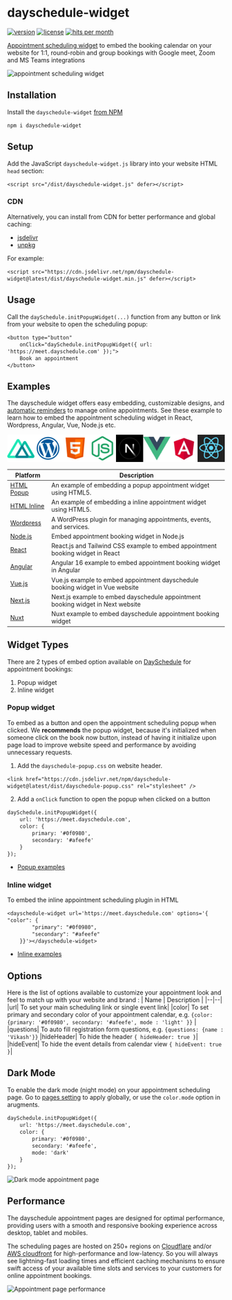 # dayschedule-widget
[![version](https://img.shields.io/npm/v/dayschedule-widget.svg)](https://www.npmjs.com/package/dayschedule-widget)
[![license](https://img.shields.io/npm/l/dayschedule-widget.svg)](https://www.npmjs.com/package/dayschedule-widget)
[![hits per month](https://data.jsdelivr.com/v1/package/npm/dayschedule-widget/badge)](https://www.jsdelivr.com/package/npm/dayschedule-widget)

[Appointment scheduling widget](https://dayschedule.com/widget) to embed the booking calendar on your website for 1:1, round-robin and group bookings with Google meet, Zoom and MS Teams integrations

![appointment scheduling widget](https://user-images.githubusercontent.com/6106479/212533356-d9a9e6fe-733f-48f4-a047-d8b9079f1813.png)


## Installation
Install the `dayschedule-widget` [from NPM](https://www.npmjs.com/package/dayschedule-widget)
```
npm i dayschedule-widget
```

## Setup
Add the JavaScript `dayschedule-widget.js` library into your website HTML `head` section:

```
<script src="/dist/dayschedule-widget.js" defer></script>
```

### CDN
Alternatively, you can install from CDN for better performance and global caching:
- [jsdelivr](https://www.jsdelivr.com/package/npm/dayschedule-widget)
- [unpkg](https://unpkg.com/browse/dayschedule-widget@latest/dist/)

For example: 

```
<script src="https://cdn.jsdelivr.net/npm/dayschedule-widget@latest/dist/dayschedule-widget.min.js" defer></script>
```

## Usage
Call the `daySchedule.initPopupWidget(...)` function from any button or link from your website to open the scheduling popup:
```
<button type="button" 
	onClick="daySchedule.initPopupWidget({ url: 'https://meet.dayschedule.com' });">
	Book an appointment
</button>
```
## Examples
The dayschedule widget offers easy embedding, customizable designs, and [automatic reminders](https://dayschedule.com/docs/t/how-to-send-automatic-email-reminder-for-meetings/365) to manage online appointments. See these example to learn how to embed the appointment scheduling widget in React, Wordpress, Angular, Vue, Node.js etc.

![Platforms](/assets/platforms.png)

| Platform   | Description                                                           |
|------------|-----------------------------------------------------------------------|
| [HTML Popup](https://stackblitz.com/edit/popup-appointment-widget-for-website) | An example of embedding a popup appointment widget using HTML5.|
| [HTML Inline](https://stackblitz.com/edit/inline-appointment-widget-for-website) | An example of embedding a inline appointment widget using HTML5.|
| [Wordpress](https://wordpress.org/plugins/dayschedule-appointment-event-and-service-booking/) | A WordPress plugin for managing appointments, events, and services.|
| [Node.js](https://stackblitz.com/edit/appointment-booking-widget-in-node-js) | Embed appointment booking widget in Node.js|
| [React](https://stackblitz.com/edit/react-appointment-booking-widget) | React.js and Tailwind CSS example to embed appointment booking widget in React |
| [Angular](https://stackblitz.com/edit/angular-appointment-booking-widget) | Angular 16 example to embed appointment booking widget in Angular|
| [Vue.js](https://stackblitz.com/edit/vue-booking-widget) | Vue.js example to embed appointment dayschedule booking widget in Vue website|
| [Next.js](https://stackblitz.com/edit/next-js-appointment-booking-widget) | Next.js example to embed dayschedule appointment booking widget in Next website|
| [Nuxt](https://stackblitz.com/edit/nuxt-appointment-booking-widget) | Nuxt example to embed dayschedule appointment booking widget|

## Widget Types
There are 2 types of embed option available on [DaySchedule](https://dayschedule.com/) for appointment bookings:
1. Popup widget
2. Inline widget

### Popup widget
To embed as a button and open the appointment scheduling popup when clicked. We **recommends** the popup widget, because it's initialized when someone click on the book now button, instead of having it initialize upon page load to improve website speed and performance by avoiding unnecessary requests.

1. Add the `dayschedule-popup.css` on website header.

```
<link href="https://cdn.jsdelivr.net/npm/dayschedule-widget@latest/dist/dayschedule-popup.css" rel="stylesheet" />

```
2. Add a `onClick` function to open the popup when clicked on a button
```
daySchedule.initPopupWidget({
	url: 'https://meet.dayschedule.com',
	color: {
		primary: '#0f0980',
		secondary: '#afeefe'
	}
});
```

- [Popup examples](https://dayschedule.github.io/dayschedule-widget/examples/popup.html)

### Inline widget
To embed the inline appointment scheduling plugin in HTML
```
<dayschedule-widget url='https://meet.dayschedule.com' options='{ "color": {
        "primary": "#0f0980",
        "secondary": "#afeefe"
    }}'></dayschedule-widget>
```

- [Inline examples](https://dayschedule.github.io/dayschedule-widget/examples/inline.html)

## Options
Here is the list of options available to customize your appointment look and feel to match up with your website and brand :
| Name | Description |
|--|--|
|url| To set your main scheduling link or single event link|
|color| To set primary and secondary color of your appointment calendar, e.g. `{color: {primary: '#0f0980', secondary: '#afeefe', mode : 'light' }}`  |
|questions| To auto fill registration form questions, e.g. `{questions: {name : 'Vikash'}}`
|hideHeader| To hide the header `{ hideHeader: true }`|
|hideEvent| To hide the event details from calendar view `{ hideEvent: true }`|

## Dark Mode
To enable the dark mode (night mode) on your appointment scheduling page. Go to [pages setting](https://dayschedule.com/docs/t/branding/285) to apply globally, or use the `color.mode` option in arugments.
```
daySchedule.initPopupWidget({
	url: 'https://meet.dayschedule.com',
	color: {
		primary: '#0f0980',
		secondary: '#afeefe',
		mode: 'dark'
	}
});
```

![Dark mode appointment page](https://github.com/dayschedule/dayschedule-widget/assets/6106479/debf551a-2c73-4d10-acc5-68f6bdfdbab5)

## Performance

The dayschedule appointment pages are designed for optimal performance, providing users with a smooth and responsive booking experience across desktop, tablet and mobiles.

The scheduling pages are hosted on 250+ regions on [Cloudflare](https://www.cloudflare.com/network/) and/or [AWS cloudfront](https://aws.amazon.com/cloudfront/) for high-performance and low-latency. So you will always see lightning-fast loading times and efficient caching mechanisms to ensure swift access of your available time slots and services to your customers for online appointment bookings.

![Appointment page performance](https://github.com/dayschedule/dayschedule-widget/assets/6106479/5512e5eb-20de-495c-9b11-bc6c7729bfec)

